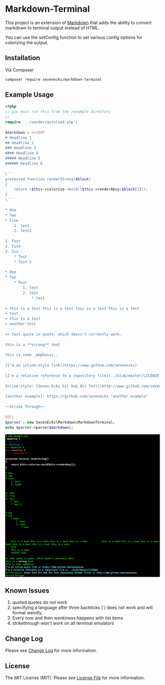 # Markdown-Terminal

This project is an extension of [Markdown](https://github.com/cebe/markdown) that adds the ability to convert markdown to terminal output instead of HTML.

You can use the setConfig function to set various config options for colorizing the output.

## Installation

Via Composer

```bash
composer require sevenecks/markdown-terminal
```
## Example Usage

```php
<?php
// you must run this from the /example directory
//
require '../vendor/autoload.php';

$markdown = <<<EOT
# Headline 1
## Headline 2
### Headline 3
#### Headline 4
##### Headline 5
###### Headline 6

\```
protected function renderStrong($block)
{
    return \$this->colorize->bold(\$this->renderAbsy($block[1]));
}
\```

* One
* Two
* Five
    1. test
    2. test2

1. Four
2. Five
3. Six
    * Test
    * Test 2
    
* One
* Two
    * Four
        1. test
        2. test
            * test

> this is a test this is a test this is a test this is a test           this is a test this is a test this is a test this is a test this is a test this is a test this is a test this is a test this is a test this is a test this is a test 
> test
> this is a test
> another test

>> test quote in quote, which doesn't currently work.

this is a **strong** text

this is some _emphasis_.

[I'm an inline-style link](https://www.github.com/sevenecks)

[I'm a relative reference to a repository file](../blob/master/LICENSE)

Inline-style: [Seven Ecks Git Hub Alt Text](http://www.github.com/sevenecks "Sevenecks GitHub Title")

[another example]: https://github.com/sevenecks "another example"

~~Strike Through~~

EOT;
$parser = new SevenEcks\Markdown\MarkdownTerminal;
echo $parser->parse($markdown);
```

![Example Output](example/example.png)

## Known Issues

1. quoted quotes do not work
2. specifying a language after three backticks (`) does not work and will format weirdly.
3. Every now and then wonkiness happens with list items
4. strikethrough won't work on all terminal emulators

## Change Log
Please see [Change Log](CHANGELOG.md) for more information.

## License

The MIT License (MIT). Please see [License File](LICENSE.md) for more information.
